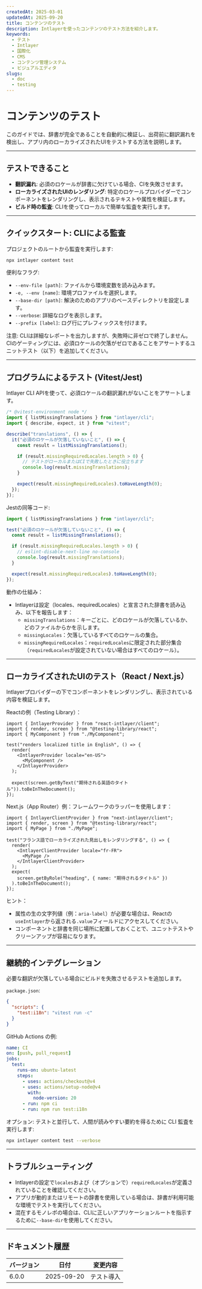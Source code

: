 ```yaml
---
createdAt: 2025-03-01
updatedAt: 2025-09-20
title: コンテンツのテスト
description: Intlayerを使ったコンテンツのテスト方法を紹介します。
keywords:
  - テスト
  - Intlayer
  - 国際化
  - CMS
  - コンテンツ管理システム
  - ビジュアルエディタ
slugs:
  - doc
  - testing
---
```


# コンテンツのテスト

このガイドでは、辞書が完全であることを自動的に検証し、出荷前に翻訳漏れを検出し、アプリ内のローカライズされたUIをテストする方法を説明します。

---

## テストできること

- **翻訳漏れ**: 必須のロケールが辞書に欠けている場合、CIを失敗させます。
- **ローカライズされたUIのレンダリング**: 特定のロケールプロバイダーでコンポーネントをレンダリングし、表示されるテキストや属性を検証します。
- **ビルド時の監査**: CLIを使ってローカルで簡単な監査を実行します。

---

## クイックスタート: CLIによる監査

プロジェクトのルートから監査を実行します:

```bash
npx intlayer content test
```

便利なフラグ:

- `--env-file [path]`: ファイルから環境変数を読み込みます。
- `-e, --env [name]`: 環境プロファイルを選択します。
- `--base-dir [path]`: 解決のためのアプリのベースディレクトリを設定します。
- `--verbose`: 詳細なログを表示します。
- `--prefix [label]`: ログ行にプレフィックスを付けます。

注意: CLIは詳細なレポートを出力しますが、失敗時に非ゼロで終了しません。CIのゲーティングには、必須ロケールの欠落がゼロであることをアサートするユニットテスト（以下）を追加してください。

---

## プログラムによるテスト (Vitest/Jest)

Intlayer CLI APIを使って、必須ロケールの翻訳漏れがないことをアサートします。

```ts file=i18n.test.ts
/* @vitest-environment node */
import { listMissingTranslations } from "intlayer/cli";
import { describe, expect, it } from "vitest";

describe("translations", () => {
  it("必須のロケールが欠落していないこと", () => {
    const result = listMissingTranslations();

    if (result.missingRequiredLocales.length > 0) {
      // テストがローカルまたはCIで失敗したときに役立ちます
      console.log(result.missingTranslations);
    }

    expect(result.missingRequiredLocales).toHaveLength(0);
  });
});
```

Jestの同等コード:

```ts file=i18n.test.ts
import { listMissingTranslations } from "intlayer/cli";

test("必須のロケールが欠落していないこと", () => {
  const result = listMissingTranslations();

  if (result.missingRequiredLocales.length > 0) {
    // eslint-disable-next-line no-console
    console.log(result.missingTranslations);
  }

  expect(result.missingRequiredLocales).toHaveLength(0);
});
```

動作の仕組み：

- Intlayerは設定（locales、requiredLocales）と宣言された辞書を読み込み、以下を報告します：
  - `missingTranslations`：キーごとに、どのロケールが欠落しているか、どのファイルからかを示します。
  - `missingLocales`：欠落しているすべてのロケールの集合。
  - `missingRequiredLocales`：`requiredLocales`に限定された部分集合（`requiredLocales`が設定されていない場合はすべてのロケール）。

---

## ローカライズされたUIのテスト（React / Next.js）

Intlayerプロバイダーの下でコンポーネントをレンダリングし、表示されている内容を検証します。

Reactの例（Testing Library）：

```tsx
import { IntlayerProvider } from "react-intlayer/client";
import { render, screen } from "@testing-library/react";
import { MyComponent } from "./MyComponent";

test("renders localized title in English", () => {
  render(
    <IntlayerProvider locale="en-US">
      <MyComponent />
    </IntlayerProvider>
  );

  expect(screen.getByText("期待される英語のタイトル")).toBeInTheDocument();
});
```

Next.js（App Router）例：フレームワークのラッパーを使用します：

```tsx
import { IntlayerClientProvider } from "next-intlayer/client";
import { render, screen } from "@testing-library/react";
import { MyPage } from "./MyPage";

test("フランス語でローカライズされた見出しをレンダリングする", () => {
  render(
    <IntlayerClientProvider locale="fr-FR">
      <MyPage />
    </IntlayerClientProvider>
  );
  expect(
    screen.getByRole("heading", { name: "期待されるタイトル" })
  ).toBeInTheDocument();
});
```

ヒント：

- 属性の生の文字列値（例：`aria-label`）が必要な場合は、Reactの`useIntlayer`から返される`.value`フィールドにアクセスしてください。
- コンポーネントと辞書を同じ場所に配置しておくことで、ユニットテストやクリーンアップが容易になります。

---

## 継続的インテグレーション

必要な翻訳が欠落している場合にビルドを失敗させるテストを追加します。

`package.json`:

```json
{
  "scripts": {
    "test:i18n": "vitest run -c"
  }
}
```

GitHub Actions の例:

```yaml
name: CI
on: [push, pull_request]
jobs:
  test:
    runs-on: ubuntu-latest
    steps:
      - uses: actions/checkout@v4
      - uses: actions/setup-node@v4
        with:
          node-version: 20
      - run: npm ci
      - run: npm run test:i18n
```

オプション: テストと並行して、人間が読みやすい要約を得るために CLI 監査を実行します:

```bash
npx intlayer content test --verbose
```

---

## トラブルシューティング

- Intlayerの設定で`locales`および（オプションで）`requiredLocales`が定義されていることを確認してください。
- アプリが動的またはリモートの辞書を使用している場合は、辞書が利用可能な環境でテストを実行してください。
- 混在するモノレポの場合は、CLIに正しいアプリケーションルートを指示するために`--base-dir`を使用してください。

---

## ドキュメント履歴

| バージョン | 日付       | 変更内容   |
| ---------- | ---------- | ---------- |
| 6.0.0      | 2025-09-20 | テスト導入 |
